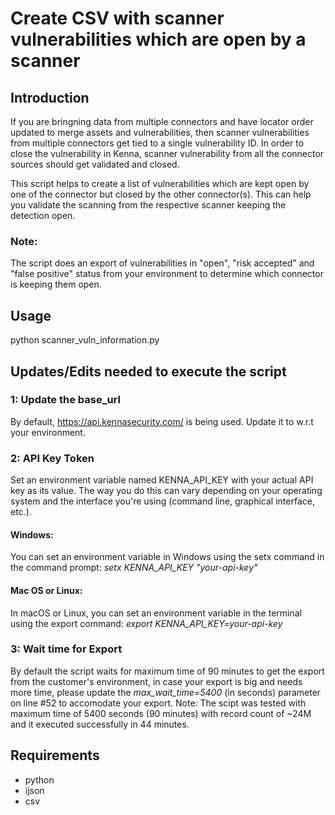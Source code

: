 # Create CSV with scanner vulnerabilities which are open by a scanner

## Introduction
If you are bringning data from multiple connectors and have locator order updated to merge assets and vulnerabilities, then scanner vulnerabilities from multiple connectors get tied to a single vulnerability ID. 
In order to close the vulnerability in Kenna, scanner vulnerability from all the connector sources should get validated and closed.

This script helps to create a list of vulnerabilities which are kept open by one of the connector but closed by the other connector(s). 
This can help you validate the scanning from the respective scanner keeping the detection open.

### Note:
The script does an export of vulnerabilities in "open", "risk accepted" and "false positive" status from your environment to determine which connector is keeping them open.
  
## Usage
python scanner_vuln_information.py

## Updates/Edits needed to execute the script

### 1: Update the base_url 
By default, https://api.kennasecurity.com/ is being used. Update it to w.r.t your environment.

### 2: API Key Token
Set an environment variable named KENNA_API_KEY with your actual API key as its value. The way you do this can vary depending on your operating system and the interface you're using (command line, graphical interface, etc.).
#### Windows:
You can set an environment variable in Windows using the setx command in the command prompt:
*setx KENNA_API_KEY "your-api-key"*

#### Mac OS or Linux:
In macOS or Linux, you can set an environment variable in the terminal using the export command:
*export KENNA_API_KEY=your-api-key*

### 3: Wait time for Export
By default the script waits for maximum time of 90 minutes to get the export from the customer's environment, in case your export is big and needs more time, 
please update the *max_wait_time=5400*  (in seconds) parameter on line #52 to accomodate your export.
Note: The scipt was tested with maximum time of 5400 seconds (90 minutes) with record count of ~24M and it executed successfully in 44 minutes.

## Requirements
* python
* ijson
* csv
